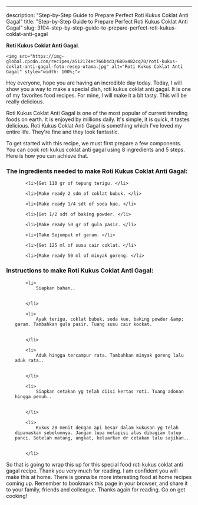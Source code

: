 ---
description: "Step-by-Step Guide to Prepare Perfect Roti Kukus Coklat Anti Gagal"
title: "Step-by-Step Guide to Prepare Perfect Roti Kukus Coklat Anti Gagal"
slug: 3104-step-by-step-guide-to-prepare-perfect-roti-kukus-coklat-anti-gagal

<p>
	<strong>Roti Kukus Coklat Anti Gagal</strong>. 
	
</p>
<p>
	
	<img src="https://img-global.cpcdn.com/recipes/a512174ec766b4d3/680x482cq70/roti-kukus-coklat-anti-gagal-foto-resep-utama.jpg" alt="Roti Kukus Coklat Anti Gagal" style="width: 100%;">
	
	
</p>
<p>
	Hey everyone, hope you are having an incredible day today. Today, I will show you a way to make a special dish, roti kukus coklat anti gagal. It is one of my favorites food recipes. For mine, I will make it a bit tasty. This will be really delicious.
</p>
	
<p>
	Roti Kukus Coklat Anti Gagal is one of the most popular of current trending foods on earth. It is enjoyed by millions daily. It's simple, it is quick, it tastes delicious. Roti Kukus Coklat Anti Gagal is something which I've loved my entire life. They're fine and they look fantastic.
</p>
<p>
	
</p>

<p>
To get started with this recipe, we must first prepare a few components. You can cook roti kukus coklat anti gagal using 8 ingredients and 5 steps. Here is how you can achieve that.
</p>

<h3>The ingredients needed to make Roti Kukus Coklat Anti Gagal:</h3>

<ol>
	
		<li>{Get 110 gr of tepung terigu. </li>
	
		<li>{Make ready 2 sdm of coklat bubuk. </li>
	
		<li>{Make ready 1/4 sdt of soda kue. </li>
	
		<li>{Get 1/2 sdt of baking powder. </li>
	
		<li>{Make ready 50 gr of gula pasir. </li>
	
		<li>{Take Sejumput of garam. </li>
	
		<li>{Get 125 ml of susu cair coklat. </li>
	
		<li>{Make ready 50 ml of minyak goreng. </li>
	
</ol>
<p>
	
</p>

<h3>Instructions to make Roti Kukus Coklat Anti Gagal:</h3>

<ol>
	
		<li>
			Siapkan bahan..
			
			
		</li>
	
		<li>
			Ayak terigu, coklat bubuk, soda kue, baking powder &amp; garam. Tambahkan gula pasir. Tuang susu cair kockat.
			
			
		</li>
	
		<li>
			Aduk hingga tercampur rata. Tambahkan minyak goreng lalu aduk rata..
			
			
		</li>
	
		<li>
			Siapkan cetakan yg telah diisi kertas roti. Tuang adonan hingga penuh..
			
			
		</li>
	
		<li>
			Kukus 20 menit dengan api besar dalam kukusan yg telah dipanaskan sebelumnya. Jangan lupa melapisi alas dibagian tutup panci. Setelah matang, angkat, keluarkan dr cetakan lalu sajikan..
			
			
		</li>
	
</ol>

<p>
	
</p>

<p>
	So that is going to wrap this up for this special food roti kukus coklat anti gagal recipe. Thank you very much for reading. I am confident you will make this at home. There is gonna be more interesting food at home recipes coming up. Remember to bookmark this page in your browser, and share it to your family, friends and colleague. Thanks again for reading. Go on get cooking!
</p>
